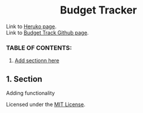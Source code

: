 <h1 align ="center"> Budget Tracker </h1>

Link to [Heruko page]().
<br>
Link to [Budget Track Github page](https://github.com/ksfallon/Budget-Tracker).


### **TABLE OF CONTENTS:**
1. [Add sectionn here ](#1-Section)

## 1. Section

Adding functionality

Licensed under the [MIT License](https://choosealicense.com/licenses/mit/#).
